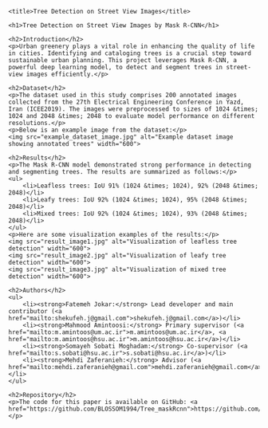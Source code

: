 
    <title>Tree Detection on Street View Images</title>

    <h1>Tree Detection on Street View Images by Mask R-CNN</h1>
    
    <h2>Introduction</h2>
    <p>Urban greenery plays a vital role in enhancing the quality of life in cities. Identifying and cataloging trees is a crucial step toward sustainable urban planning. This project leverages Mask R-CNN, a powerful deep learning model, to detect and segment trees in street-view images efficiently.</p>

    <h2>Dataset</h2>
    <p>The dataset used in this study comprises 200 annotated images collected from the 27th Electrical Engineering Conference in Yazd, Iran (ICEE2019). The images were preprocessed to sizes of 1024 &times; 1024 and 2048 &times; 2048 to evaluate model performance on different resolutions.</p>
    <p>Below is an example image from the dataset:</p>
    <img src="example_dataset_image.jpg" alt="Example dataset image showing annotated trees" width="600">

    <h2>Results</h2>
    <p>The Mask R-CNN model demonstrated strong performance in detecting and segmenting trees. The results are summarized as follows:</p>
    <ul>
        <li>Leafless trees: IoU 91% (1024 &times; 1024), 92% (2048 &times; 2048)</li>
        <li>Leafy trees: IoU 92% (1024 &times; 1024), 95% (2048 &times; 2048)</li>
        <li>Mixed trees: IoU 92% (1024 &times; 1024), 93% (2048 &times; 2048)</li>
    </ul>
    <p>Here are some visualization examples of the results:</p>
    <img src="result_image1.jpg" alt="Visualization of leafless tree detection" width="600">
    <img src="result_image2.jpg" alt="Visualization of leafy tree detection" width="600">
    <img src="result_image3.jpg" alt="Visualization of mixed tree detection" width="600">

    <h2>Authors</h2>
    <ul>
        <li><strong>Fatemeh Jokar:</strong> Lead developer and main contributor (<a href="mailto:shekufeh.j@gmail.com">shekufeh.j@gmail.com</a>)</li>
        <li><strong>Mahmood Amintoosi:</strong> Primary supervisor (<a href="mailto:m.amintoos@um.ac.ir">m.amintoos@um.ac.ir</a>, <a href="mailto:m.amintoos@hsu.ac.ir">m.amintoos@hsu.ac.ir</a>)</li>
        <li><strong>Somayeh Sobati Moghadam:</strong> Co-supervisor (<a href="mailto:s.sobati@hsu.ac.ir">s.sobati@hsu.ac.ir</a>)</li>
        <li><strong>Mehdi Zaferanieh:</strong> Advisor (<a href="mailto:mehdi.zaferanieh@gmail.com">mehdi.zaferanieh@gmail.com</a>)</li>
    </ul>

    <h2>Repository</h2>
    <p>The code for this paper is available on GitHub: <a href="https://github.com/BLOSSOM1994/Tree_maskRcnn">https://github.com/BLOSSOM1994/Tree_maskRcnn</a></p>
